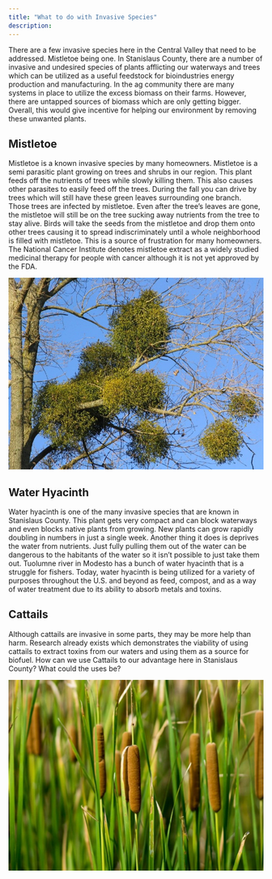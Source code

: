 ```yaml
---
title: "What to do with Invasive Species"
description: ‎
---
```


There are a few invasive species here in the Central Valley that need to be addressed. Mistletoe being one. In Stanislaus County, there are a number of invasive and undesired species of plants afflicting our waterways and trees which can be utilized as a useful feedstock for bioindustries energy production and manufacturing. In the ag community there are many systems in place to utilize the excess biomass on their farms. However, there are untapped sources of biomass which are only getting bigger. Overall, this would give incentive for helping our environment by removing these unwanted plants.

## Mistletoe
Mistletoe is a known invasive species by many homeowners. Mistletoe is a semi parasitic plant growing on trees and shrubs in our region. This plant feeds off the nutrients of trees while slowly killing them. This also causes other parasites to easily feed off the trees. During the fall you can drive by trees which will still have these green leaves surrounding one branch. Those trees are infected by mistletoe. Even after the tree’s leaves are gone, the mistletoe will still be on the tree sucking away nutrients from the tree to stay alive. Birds will take the seeds from the mistletoe and drop them onto other trees causing it to spread indiscriminately until a whole neighborhood is filled with mistletoe. This is a source of frustration for many homeowners. The National Cancer Institute denotes mistletoe extract as a widely studied medicinal therapy for people with cancer although it is not yet approved by the FDA.

![mistletoe](/images/mistletoe.jpg)

## Water Hyacinth 

Water hyacinth is one of the many invasive species that are known in Stanislaus County. This plant gets very compact and can block waterways and even blocks native plants from growing. New plants can grow rapidly doubling in numbers in just a single week. Another thing it does is deprives the water from nutrients. Just fully pulling them out of the water can be dangerous to the habitants of the water so it isn’t possible to just take them out. Tuolumne river in Modesto has a bunch of water hyacinth that is a struggle for fishers. Today, water hyacinth is being utilized for a variety of purposes throughout the U.S. and beyond as feed, compost, and as a way of water treatment due to its ability to absorb metals and toxins. 

## Cattails 

Although cattails are invasive in some parts, they may be more help than harm. Research already exists which demonstrates the viability of using cattails to extract toxins from our waters and using them as a source for biofuel. How can we use Cattails to our advantage here in Stanislaus County? What could the uses be?

![cattails](images/cattail.jpg)
